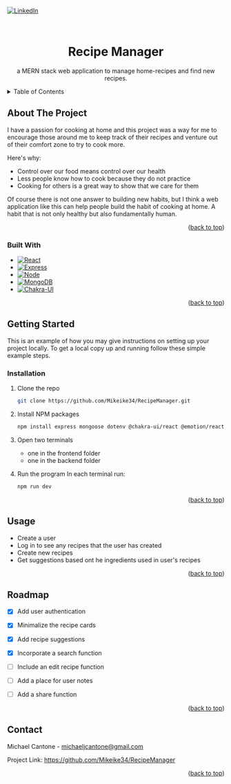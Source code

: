 

<!-- Improved compatibility of back to top link: See: https://github.com/othneildrew/Best-README-Template/pull/73 -->
<a id="readme-top"></a>
<!--
*** Thanks for checking out the Best-README-Template. If you have a suggestion
*** that would make this better, please fork the repo and create a pull request
*** or simply open an issue with the tag "enhancement".
*** Don't forget to give the project a star!
*** Thanks again! Now go create something AMAZING! :D
-->



<!-- PROJECT SHIELDS -->
<!--
*** I'm using markdown "reference style" links for readability.
*** Reference links are enclosed in brackets [ ] instead of parentheses ( ).
*** See the bottom of this document for the declaration of the reference variables
*** for contributors-url, forks-url, etc. This is an optional, concise syntax you may use.
*** https://www.markdownguide.org/basic-syntax/#reference-style-links
-->
[![LinkedIn][linkedin-shield]][linkedin-url]



<!-- PROJECT LOGO -->
<br />


  <h1 align="center">Recipe Manager</h1>

  <p align="center">
    a MERN stack web application to manage home-recipes and find new recipes.
   
  </p>
</div>



<!-- TABLE OF CONTENTS -->
<details>
  <summary>Table of Contents</summary>
  <ol>
    <li>
      <a href="#about-the-project">About The Project</a>
      <ul>
        <li><a href="#built-with">Built With</a></li>
      </ul>
    </li>
    <li>
      <a href="#getting-started">Getting Started</a>
      <ul>
        <li><a href="#installation">Installation</a></li>
      </ul>
    </li>
    <li><a href="#usage">Usage</a></li>
    <li><a href="#roadmap">Roadmap</a></li>
    <li><a href="#contact">Contact</a></li>
  </ol>
</details>



<!-- ABOUT THE PROJECT -->
## About The Project

I have a passion for cooking at home and this project was a way for me to encourage those around me to keep track of their recipes and venture out of their comfort zone to try to cook more. 

Here's why:
* Control over our food means control over our health
* Less people know how to cook because they do not practice
* Cooking for others is a great way to show that we care for them

Of course there is not one answer to building new habits, but I think a web application like this can help people build the habit of cooking at home. A habit that is not only healthy but also fundamentally human. 



<p align="right">(<a href="#readme-top">back to top</a>)</p>



### Built With

* [![React][React.js]][React-url]
* [![Express][Express.js]][Express-url]
* [![Node][Node.js]][Node-url]
* [![MongoDB][MongoDB]][MongoDB-url]
* [![Chakra-UI][Chakra-UI]][Chakra-UI-url]

<p align="right">(<a href="#readme-top">back to top</a>)</p>



<!-- GETTING STARTED -->
## Getting Started

This is an example of how you may give instructions on setting up your project locally.
To get a local copy up and running follow these simple example steps.

### Installation

1. Clone the repo
   ```sh
   git clone https://github.com/Mikeike34/RecipeManager.git
   ```
2. Install NPM packages
   ```sh
   npm install express mongoose dotenv @chakra-ui/react @emotion/react react-router-dom react-icons zustand
   ```
3. Open two terminals <br>
   * one in the frontend folder
   * one in the backend folder

4. Run the program
   In each terminal run:
   ```sh
   npm run dev
   ```

<p align="right">(<a href="#readme-top">back to top</a>)</p>



<!-- USAGE EXAMPLES -->
## Usage

* Create a user
* Log in to see any recipes that the user has created
* Create new recipes
* Get suggestions based ont he ingredients used in user's recipes

<p align="right">(<a href="#readme-top">back to top</a>)</p>



<!-- ROADMAP -->
## Roadmap

- [x] Add user authentication
- [x] Minimalize the recipe cards
- [x] Add recipe suggestions
- [x] Incorporate a search function
- [ ] Include an edit recipe function
- [ ] Add a place for user notes
- [ ] Add a share function


<p align="right">(<a href="#readme-top">back to top</a>)</p>

<!-- CONTACT -->
## Contact

Michael Cantone - michaeljcantone@gmail.com

Project Link: https://github.com/Mikeike34/RecipeManager

<p align="right">(<a href="#readme-top">back to top</a>)</p>




<!-- MARKDOWN LINKS & IMAGES -->
[linkedin-shield]: https://img.shields.io/badge/LinkedIn-Connect-blue
[linkedin-url]: https://www.linkedin.com/in/michael-cantone/

[Next.js]: https://img.shields.io/badge/next.js-000000?style=for-the-badge&logo=nextdotjs&logoColor=white
[Next-url]: https://nextjs.org/
[React.js]: https://img.shields.io/badge/React-20232A?style=for-the-badge&logo=react&logoColor=61DAFB
[React-url]: https://reactjs.org/
[Express.js]: https://img.shields.io/badge/Express.js-000000?logo=express&logoColor=fff&style=flat
[Express-url]:https://expressjs.com/
[Node.js]: https://img.shields.io/badge/node.js-339933?style=for-the-badge&logo=Node.js&logoColor=white
[Node-url]:https://nodejs.org/en
[MongoDB]:https://img.shields.io/badge/-MongoDB-13aa52?style=for-the-badge&logo=mongodb&logoColor=white
[MongoDB-url]:https://www.mongodb.com/lp/cloud/atlas/try4-reg?utm_source=google&utm_campaign=search_gs_pl_evergreen_mongodb_core-high-int_prosp-brand_gic-null_amers-us_ps-all_desktop_eng_lead&utm_term=mongo&utm_medium=cpc_paid_search&utm_ad=p&utm_ad_campaign_id=22124314743&adgroup=173195490443&cq_cmp=22124314743&gad_source=1&gclid=CjwKCAjwtdi_BhACEiwA97y8BAqjVM4xZS__6tc3FIafRmHr43SwxHB_t-nUpz_vpqIHYbELfv19-hoCzywQAvD_BwE
[Chakra-UI]:https://shields.io/badge/chakra--ui-black?logo=chakraui&style=for-the-badge
[Chakra-UI-url]:https://chakra-ui.com/

